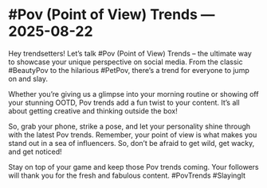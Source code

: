 # #Pov (Point of View) Trends — 2025-08-22

Hey trendsetters! Let’s talk #Pov (Point of View) Trends – the ultimate way to showcase your unique perspective on social media. From the classic #BeautyPov to the hilarious #PetPov, there’s a trend for everyone to jump on and slay.

Whether you’re giving us a glimpse into your morning routine or showing off your stunning OOTD, Pov trends add a fun twist to your content. It’s all about getting creative and thinking outside the box!

So, grab your phone, strike a pose, and let your personality shine through with the latest Pov trends. Remember, your point of view is what makes you stand out in a sea of influencers. So, don’t be afraid to get wild, get wacky, and get noticed!

Stay on top of your game and keep those Pov trends coming. Your followers will thank you for the fresh and fabulous content. #PovTrends #SlayingIt
